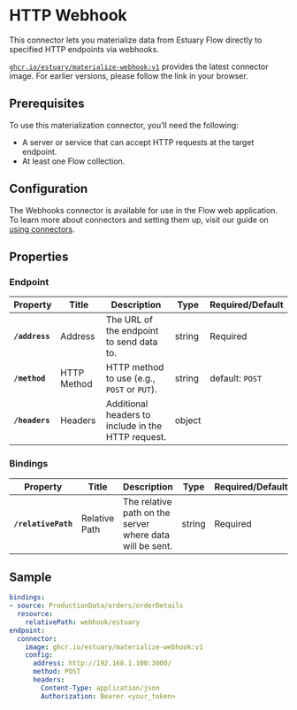 # HTTP Webhook

This connector lets you materialize data from Estuary Flow directly to specified HTTP endpoints via webhooks.

[`ghcr.io/estuary/materialize-webhook:v1`](https://ghcr.io/estuary/materialize-webhook:v1) provides the latest connector image. For earlier versions, please follow the link in your browser.

## Prerequisites
To use this materialization connector, you’ll need the following:

- A server or service that can accept HTTP requests at the target endpoint.
- At least one Flow collection.

## Configuration
The Webhooks connector is available for use in the Flow web application. To learn more about connectors and setting them up, visit our guide on [using connectors](https://docs.estuary.dev/concepts/connectors/#using-connectors).

## Properties

### Endpoint

| Property           | Title          | Description                              | Type   | Required/Default       |
|--------------------|----------------|------------------------------------------|--------|------------------------|
| **`/address`**     | Address        | The URL of the endpoint to send data to. | string | Required               |
| **`/method`**      | HTTP Method    | HTTP method to use (e.g., `POST` or `PUT`). | string | default: `POST` |
| **`/headers`**     | Headers        | Additional headers to include in the HTTP request. | object |               |

### Bindings

| Property           | Title          | Description                                    | Type   | Required/Default       |
|--------------------|----------------|------------------------------------------------|--------|------------------------|
| **`/relativePath`**| Relative Path  | The relative path on the server where data will be sent. | string | Required               |

## Sample

```yaml
bindings:
- source: ProductionData/orders/orderDetails
  resource:
    relativePath: webhook/estuary
endpoint:
  connector:
    image: ghcr.io/estuary/materialize-webhook:v1
    config:
      address: http://192.168.1.100:3000/
      method: POST
      headers:
        Content-Type: application/json
        Authorization: Bearer <your_token>
```
